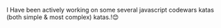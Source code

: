 I Have been actively working on some several javascript codewars katas (both simple & most complex) katas.!😊
